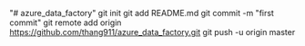 "# azure_data_factory"  git init git add README.md git commit -m "first commit" git remote add origin https://github.com/thang911/azure_data_factory.git git push -u origin master
